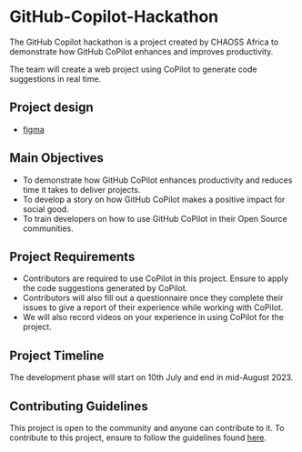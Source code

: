 # GitHub-Copilot-Hackathon

The GitHub Copilot hackathon is a project created by CHAOSS Africa to demonstrate how GitHub CoPilot enhances and improves productivity.

The team will create a web project using CoPilot to generate code suggestions in real time.

## Project design
- [figma](https://www.figma.com/file/mALWb4e0vqfBbtRwop3g16/Afos?type=design&node-id=543-3049&mode=design&t=Uc7cI6vMcv2Xzryg-0)

## Main Objectives

- To demonstrate how GitHub CoPilot enhances productivity and reduces time it takes to deliver projects.
- To develop a story on how GitHub CoPilot makes a positive impact for social good.
- To train developers on how to use GitHub CoPilot in their Open Source communities.

## Project Requirements

- Contributors are required to use CoPilot in this project. Ensure to apply the code suggestions generated by CoPilot.
- Contributors will also fill out a questionnaire once they complete their issues to give a report of their experience while working with CoPilot.
- We will also record videos on your experience in using CoPilot for the project.

## Project Timeline

The development phase will start on 10th July and end in mid-August 2023.

## Contributing Guidelines

This project is open to the community and anyone can contribute to it. To contribute to this project, ensure to follow the guidelines found [here](https://github.com/chaoss/GitHub-Copilot-Hackathon-Project/blob/main/CONTRIBUTING.md).

